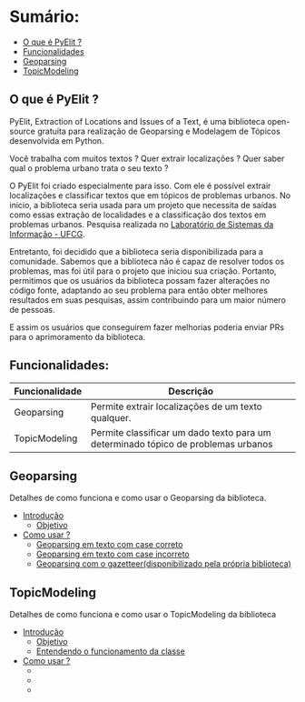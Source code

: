# Sumário:

- [O que é PyElit ?](#o-que-é-pyelit-)
- [Funcionalidades](#funcionalidades)
- [Geoparsing](#geoparsing)
- [TopicModeling](#topicmodeling)

## O que é PyElit ?
PyElit, Extraction of Locations and Issues of a Text, é uma biblioteca open-source gratuita para realização de Geoparsing e Modelagem de Tópicos desenvolvida em Python.

Você trabalha com muitos textos ? Quer extrair localizações ?
Quer saber qual o problema urbano trata o seu texto ?

O PyElit foi criado especialmente para isso. Com ele é possível extrair localizações e classificar textos que em tópicos de problemas urbanos. No inicio, a biblioteca seria usada para um projeto que necessita de saídas como essas extração de localidades e a classificação dos textos em problemas urbanos. Pesquisa realizada no [Laboratório de Sistemas da Informação - UFCG](https://sites.google.com/view/lsi-ufcg).

Entretanto, foi decidido que a biblioteca seria disponibilizada para a comunidade. Sabemos que a biblioteca não é capaz de resolver todos os problemas, mas foi útil para o projeto que iniciou sua criação. Portanto, permitimos que os usuários da biblioteca possam fazer alterações no código fonte, adaptando ao seu problema para então obter melhores resultados em suas pesquisas, assim contribuindo para um maior número de pessoas.

E assim os usuários que conseguirem fazer melhorias poderia enviar PRs para o aprimoramento da biblioteca.

## Funcionalidades:
|  Funcionalidade  |  Descrição  |
|  --------------  |  ---------  |
|  Geoparsing      |  Permite extrair localizações de um texto qualquer.  |
|  TopicModeling   |  Permite classificar um dado texto para um determinado tópico de problemas urbanos  |

## Geoparsing
Detalhes de como funciona e como usar o Geoparsing da biblioteca.

- [Introdução](geoparsing/introdution.md)
    - [Objetivo](geoparsing/introdution.md#objetivo)
- [Como usar ?](geoparsing/introdution.md#como-usar-)
    - [Geoparsing em texto com case correto](geoparsing/introdution.md#geoparsing-com-case-correto-sem-utilização-do-gazetteer)
    - [Geoparsing em texto com case incorreto](geoparsing/introdution.md#geoparsing-com-case-incorreto-sem-utilização-do-gazetteer)
    - [Geoparsing com o gazetteer(disponibilizado pela própria biblioteca)](geoparsing/introdution.md#geoparsing-com-gazetteer)

## TopicModeling
Detalhes de como funciona e como usar o TopicModeling da biblioteca

- [Introdução](topic_modeling/introdution.md)
    - [Objetivo](#)
    - [Entendendo o funcionamento da classe](#)
- [Como usar ?](#)
    - [](#)
    - [](#)
    - [](#)